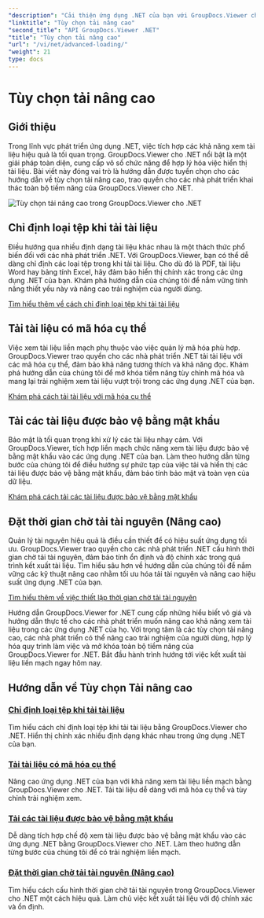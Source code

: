 ```yaml
---
"description": "Cải thiện ứng dụng .NET của bạn với GroupDocs.Viewer cho hướng dẫn .NET. Tìm hiểu cách chỉ định loại tệp, quản lý mã hóa, tải tài liệu được bảo vệ bằng mật khẩu, v.v."
"linktitle": "Tùy chọn tải nâng cao"
"second_title": "API GroupDocs.Viewer .NET"
"title": "Tùy chọn tải nâng cao"
"url": "/vi/net/advanced-loading/"
"weight": 21
type: docs
---
```

# Tùy chọn tải nâng cao

## Giới thiệu

Trong lĩnh vực phát triển ứng dụng .NET, việc tích hợp các khả năng xem tài liệu hiệu quả là tối quan trọng. GroupDocs.Viewer cho .NET nổi bật là một giải pháp toàn diện, cung cấp vô số chức năng để hợp lý hóa việc hiển thị tài liệu. Bài viết này đóng vai trò là hướng dẫn được tuyển chọn cho các hướng dẫn về tùy chọn tải nâng cao, trao quyền cho các nhà phát triển khai thác toàn bộ tiềm năng của GroupDocs.Viewer cho .NET.

![Tùy chọn tải nâng cao trong GroupDocs.Viewer cho .NET](/viewer/advanced-loading/image.png)
## Chỉ định loại tệp khi tải tài liệu
Điều hướng qua nhiều định dạng tài liệu khác nhau là một thách thức phổ biến đối với các nhà phát triển .NET. Với GroupDocs.Viewer, bạn có thể dễ dàng chỉ định các loại tệp trong khi tải tài liệu. Cho dù đó là PDF, tài liệu Word hay bảng tính Excel, hãy đảm bảo hiển thị chính xác trong các ứng dụng .NET của bạn. Khám phá hướng dẫn của chúng tôi để nắm vững tính năng thiết yếu này và nâng cao trải nghiệm của người dùng.

[Tìm hiểu thêm về cách chỉ định loại tệp khi tải tài liệu](./specify-file-type/)

## Tải tài liệu có mã hóa cụ thể
Việc xem tài liệu liền mạch phụ thuộc vào việc quản lý mã hóa phù hợp. GroupDocs.Viewer trao quyền cho các nhà phát triển .NET tải tài liệu với các mã hóa cụ thể, đảm bảo khả năng tương thích và khả năng đọc. Khám phá hướng dẫn của chúng tôi để mở khóa tiềm năng tùy chỉnh mã hóa và mang lại trải nghiệm xem tài liệu vượt trội trong các ứng dụng .NET của bạn.

[Khám phá cách tải tài liệu với mã hóa cụ thể](./load-documents-encoding/)

## Tải các tài liệu được bảo vệ bằng mật khẩu
Bảo mật là tối quan trọng khi xử lý các tài liệu nhạy cảm. Với GroupDocs.Viewer, tích hợp liền mạch chức năng xem tài liệu được bảo vệ bằng mật khẩu vào các ứng dụng .NET của bạn. Làm theo hướng dẫn từng bước của chúng tôi để điều hướng sự phức tạp của việc tải và hiển thị các tài liệu được bảo vệ bằng mật khẩu, đảm bảo tính bảo mật và toàn vẹn của dữ liệu.

[Khám phá cách tải các tài liệu được bảo vệ bằng mật khẩu](./load-password-protected-document/)

## Đặt thời gian chờ tải tài nguyên (Nâng cao)
Quản lý tài nguyên hiệu quả là điều cần thiết để có hiệu suất ứng dụng tối ưu. GroupDocs.Viewer trao quyền cho các nhà phát triển .NET cấu hình thời gian chờ tải tài nguyên, đảm bảo tính ổn định và độ chính xác trong quá trình kết xuất tài liệu. Tìm hiểu sâu hơn về hướng dẫn của chúng tôi để nắm vững các kỹ thuật nâng cao nhằm tối ưu hóa tải tài nguyên và nâng cao hiệu suất ứng dụng .NET của bạn.

[Tìm hiểu thêm về việc thiết lập thời gian chờ tải tài nguyên](./set-resource-loading-timeout/)

Hướng dẫn GroupDocs.Viewer for .NET cung cấp những hiểu biết vô giá và hướng dẫn thực tế cho các nhà phát triển muốn nâng cao khả năng xem tài liệu trong các ứng dụng .NET của họ. Với trọng tâm là các tùy chọn tải nâng cao, các nhà phát triển có thể nâng cao trải nghiệm của người dùng, hợp lý hóa quy trình làm việc và mở khóa toàn bộ tiềm năng của GroupDocs.Viewer for .NET. Bắt đầu hành trình hướng tới việc kết xuất tài liệu liền mạch ngay hôm nay.
## Hướng dẫn về Tùy chọn Tải nâng cao
### [Chỉ định loại tệp khi tải tài liệu](./specify-file-type/)
Tìm hiểu cách chỉ định loại tệp khi tải tài liệu bằng GroupDocs.Viewer cho .NET. Hiển thị chính xác nhiều định dạng khác nhau trong ứng dụng .NET của bạn.
### [Tải tài liệu có mã hóa cụ thể](./load-documents-encoding/)
Nâng cao ứng dụng .NET của bạn với khả năng xem tài liệu liền mạch bằng GroupDocs.Viewer cho .NET. Tải tài liệu dễ dàng với mã hóa cụ thể và tùy chỉnh trải nghiệm xem.
### [Tải các tài liệu được bảo vệ bằng mật khẩu](./load-password-protected-document/)
Dễ dàng tích hợp chế độ xem tài liệu được bảo vệ bằng mật khẩu vào các ứng dụng .NET bằng GroupDocs.Viewer cho .NET. Làm theo hướng dẫn từng bước của chúng tôi để có trải nghiệm liền mạch.
### [Đặt thời gian chờ tải tài nguyên (Nâng cao)](./set-resource-loading-timeout/)
Tìm hiểu cách cấu hình thời gian chờ tải tài nguyên trong GroupDocs.Viewer cho .NET một cách hiệu quả. Làm chủ việc kết xuất tài liệu với độ chính xác và ổn định.